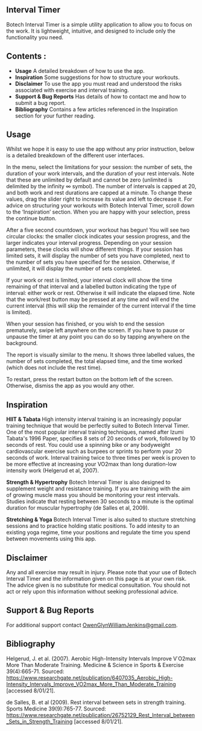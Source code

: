 ## Interval Timer

Botech Interval Timer is a simple utility application to allow you to focus on the work. It is lightweight, intuitive, and designed to include only the functionality you need.

## Contents :
- **Usage**
	A detailed breakdown of how to use the app.
- **Inspiration**
	Some suggestions for how to structure your workouts.
- **Disclaimer**
	To use the app you must read and understood the risks associated with exercise and interval training.
- **Support & Bug Reports**
	Has details of how to contact me and how to submit a bug report.
- **Bibliography**
	Contains a few articles referenced in the Inspiration section for your further reading.

## Usage
Whilst we hope it is easy to use the app without any prior instruction, below is a detailed breakdown of the different user interfaces.

In the menu, select the limitations for your session: the number of sets, the duration of your work intervals, and the duration of your rest intervals. Note that these are unlimited by default and cannot be zero (unlimited is delimited by the infinity ∞ symbol). The number of intervals is capped at 20, and both work and rest durations are capped at a minute. To change these values, drag the slider right to increase its value and left to decrease it. For advice on structuring your workouts with Botech Interval Timer, scroll down to the ‘Inspiration’ section. When you are happy with your selection, press the continue button.

After a five second countdown, your workout has begun! You will see two circular clocks: the smaller clock indicates your session progress, and the larger indicates your interval progress. Depending on your session parameters, these clocks will show different things. If your session has limited sets, it will display the number of sets you have completed, next to the number of sets you have specified for the session. Otherwise, if unlimited, it will display the number of sets completed.

If your work or rest is limited, your interval clock will show the time remaining of that interval and a labelled button indicating the type of interval: either work or rest. Otherwise it will indicate the elapsed time. Note that the work/rest button may be pressed at any time and will end the current interval (this will skip the remainder of the current interval if the time is limited).

When your session has finished, or you wish to end the session prematurely, swipe left anywhere on the screen. If you have to pause or unpause the timer at any point you can do so by tapping anywhere on the background.

The report is visually similar to the menu. It shows three labelled values, the number of sets completed, the total elapsed time, and the time worked (which does not include the rest time).

To restart, press the restart button on the bottom left of the screen. Otherwise, dismiss the app as you would any other.

## Inspiration

**HIIT & Tabata**
High intensity interval training is an increasingly popular training technique that would be perfectly suited to Botech Interval Timer. One of the most popular interval training techniques, named after Izumi Tabata's 1996 Paper, specifies 8 sets of 20 seconds of work, followed by 10 seconds of rest. You could use a spinning bike or any bodyweight cardiovascular exercise such as burpees or sprints to perform your 20 seconds of work. Interval training twice to three times per week is proven to be more effective at increasing your VO2max than long duration-low intensity work (Helgerud et al, 2007).

**Strength & Hypertrophy**
Botech Interval Timer is also designed to supplement weight and resistance training. If you are training with the aim of growing muscle mass you should be monitoring your rest intervals. Studies indicate that resting between 30 seconds to a minute is the optimal duration for muscular hypertrophy (de Salles et al, 2009).

**Stretching & Yoga**
Botech Interval Timer is also suited to stucture stretching sessions and to practice holding static positions. To add intesity to an existing yoga regime, time your positions and regulate the time you spend between movements using this app.

## Disclaimer
Any and all exercise may result in injury. Please note that your use of Botech Interval Timer and the information given on this page is at your own risk. The advice given is no substitute for medical consultation. You should not act or rely upon this information without seeking professional advice.

## Support & Bug Reports
For additional support contact [OwenGlynWilliamJenkins@gmail.com](OwenGlynWilliamJenkins@gmail.com).

## Bibliography
Helgerud, J. et al. (2007). Aerobic High-Intensity Intervals Improve V˙O2max More Than Moderate Training. Medicine & Science in Sports & Exercise 39(4):665-71. Sourced: https://www.researchgate.net/publication/6407035_Aerobic_High-Intensity_Intervals_Improve_VO2max_More_Than_Moderate_Training [accessed 8/01/21].

de Salles, B. et al (2009). Rest interval between sets in strength training. Sports Medicine 39(9):765-77. Sourced: https://www.researchgate.net/publication/26752129_Rest_Interval_between_Sets_in_Strength_Training [accessed 8/01/21].
